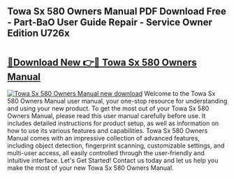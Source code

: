 ## Towa Sx 580 Owners Manual PDF Download Free - Part-BaO User Guide Repair - Service Owner Edition U726x

# <h2><a href="http://bc71637.oget.top/?id=Towa+Sx+580+Owners+Manual">🔗Download New 👉🔴 Towa Sx 580 Owners Manual</a></h2>

[![Towa Sx 580 Owners Manual new download](https://i.imgur.com/5g1atiW.png)](http://bc71637.oget.top/?id=Towa+Sx+580+Owners+Manual)
Welcome to the Towa Sx 580 Owners Manual user manual, your one-stop resource for understanding and using your new product. To get the most out of your Towa Sx 580 Owners Manual, please read this user manual carefully before use. It includes detailed instructions for product setup, as well as information on how to use its various features and capabilities. Towa Sx 580 Owners Manual comes with an impressive collection of advanced features, including object detection, fingerprint scanning, customizable settings, and multi-user access, all easily controlled through the user-friendly and intuitive interface. Let's Get Started! Contact us today and let us help you make the most of your new Towa Sx 580 Owners Manual.
